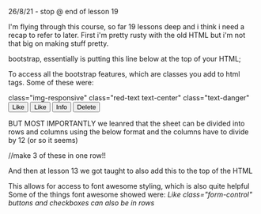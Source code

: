26/8/21 - stop @ end of lesson 19

I'm flying through this course, so far 19 lessons deep and i think i need a recap to refer to later.
First i'm pretty rusty with the old HTML but i'm not that big on making stuff pretty.

bootstrap, essentially is putting this line below at the top of your HTML;
<link rel="stylesheet" href="https://maxcdn.bootstrapcdn.com/bootstrap/3.3.7/css/bootstrap.min.css" integrity="sha384-BVYiiSIFeK1dGmJRAkycuHAHRg32OmUcww7on3RYdg4Va+PmSTsz/K68vbdEjh4u" crossorigin="anonymous"/>

To access all the bootstrap features, which are classes you add to html tags.
Some of these were:
<div class=container-fluid>
class="img-responsive"
class="red-text text-center"
class="text-danger"
<button class="btn btn-default">Like</button>
<button class="btn btn-primary btn-block">Like</button>
<button class="btn btn-block btn-info">Info</button>
<button class="btn btn-block btn-danger">Delete</button>

BUT MOST IMPORTANTLY we leanred that the sheet can be divided into rows and columns
using the below format and the columns have to divide by 12 (or so it seems)
<div class="row">
<div class="col-xs-4"> //make 3 of these in one row!!

And then at lesson 13 we got taught to also add this to the top of the HTML
<link rel="stylesheet" href="https://use.fontawesome.com/releases/v5.8.1/css/all.css" integrity="sha384-50oBUHEmvpQ+1lW4y57PTFmhCaXp0ML5d60M1M7uH2+nqUivzIebhndOJK28anvf" crossorigin="anonymous">

This allows for access to font awesome styling, which is also quite helpful
Some of the things font awesome showed were:
<i class="fas fa-thumbs-up">  Like</i>
<i class="btn btn-block btn-info">
<i class="fas fa-info-circle">
<i class="fa fa-paper-plane">
class="form-control" 
buttons and checkboxes can also be in rows
